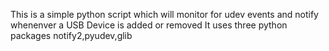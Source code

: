 This is a simple python script which will monitor for udev events and notify whenenver a USB Device is added or removed
It uses three python packages notify2,pyudev,glib
